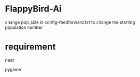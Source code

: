 # FlappyBird-Ai
change pop_size in config-feedforward.txt to change the starting population number
# requirement
neat

pygame

